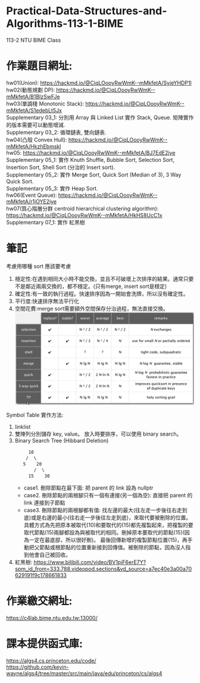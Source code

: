 # Practical-Data-Structures-and-Algorithms-113-1-BIME
113-2 NTU BIME Class


# 作業題目網址:  
hw01(Union): https://hackmd.io/@CiqLOooyRwWmK--mMkfetA/SyieYHDP1l  
hw02(動態規劃 DP): https://hackmd.io/@CiqLOooyRwWmK--mMkfetA/B1BlzSwFJe  
hw03(單調棧 Monotonic Stack): https://hackmd.io/@CiqLOooyRwWmK--mMkfetA/S1edebLt5Jx  
Supplementary 03_1: 分別用 Array 與 Linked List 實作 Stack, Queue. 矩陣實作的版本需要可以動態增減.  
Supplementary 03_2: 循環鏈表, 雙向鏈表.  
hw04(凸殼 Convex Hull): https://hackmd.io/@CiqLOooyRwWmK--mMkfetA/HkzhEbmskl  
hw05: https://hackmd.io/@CiqLOooyRwWmK--mMkfetA/BJ7EdE2jye  
Supplementary 05_1: 實作 Knuth Shuffle, Bubble Sort, Selection Sort, Insertion Sort, Shell Sort (分治的 Insert sort).  
Supplementary 05_2: 實作 Merge Sort, Quick Sort (Median of 3), 3 Way Quick Sort.  
Supplementary 05_3: 實作 Heap Sort.  
hw06(Event Queue): https://hackmd.io/@CiqLOooyRwWmK--mMkfetA/r1jOYE2iye  
hw07(質心階層分群 centroid hierarchical clustering algorithm): https://hackmd.io/@CiqLOooyRwWmK--mMkfetA/HkHS8UcC1x  
Supplementary 07_1: 實作 紅黑樹  

# 筆記
考慮用哪種 sort 應該要考慮  
1. 穩定性:在遇到相同大小時不能交換，並且不可破壞上次排序的結果。通常只要不是鄰近兩兩交換的，都不穩定。(只有merge, insert sort是穩定)  
2. 確定性:有一致的執行過程。快速排序因為一開始會洗牌，所以沒有確定性。  
3. 平行度:快速排序無法平行化  
4. 空間花費:merge sort需要額外空間保存分治過程，無法直接交換。  
![alt text](image.png)  

Symbol Table 實作方法:  
1. linklist  
2. 雙陣列分別儲存 key, value。 放入時要排序，可以使用 binary search。  
3. Binary Search Tree (Hibbard Deletion)  
   ```
        10
       /  \
      5    20
          /  \
        15    30
   ```
	- case1. 刪除節點在最下面: 把 parent 的 link 設為 nullptr  
	- case2. 刪除節點的兩根腳只有一個有連接(另一個為空): 直接把 parent 的 link 連接到子節點 
	- case3. 刪除節點的兩根腳都有值: 找左邊的最大(往左走一步後往右走到底)或是右邊的最小(往右走一步後往左走到底)，來取代要被刪除的位置。
  			具體方式為先把原本被取代(10)和要取代的(15)都先複製起來，把複製的要取代節點(15)兩腳都設為與被取代的相同。刪掉原本要取代的節點(15)(因為一定在最底部，所以很好刪)。
			最後回傳新增的複製節點位置(15)，再手動把父節點或根節點的位置重新接到回傳值。被刪除的節點，因為沒人指到他會自己被回收。
4. 紅黑樹: https://www.bilibili.com/video/BV1piF6erE7Y?spm_id_from=333.788.videopod.sections&vd_source=a7ec40e3a00a70629191f9c178661833




# 作業繳交網址:
https://c4lab.bime.ntu.edu.tw:13000/


# 課本提供函式庫:  
https://algs4.cs.princeton.edu/code/  
https://github.com/kevin-wayne/algs4/tree/master/src/main/java/edu/princeton/cs/algs4

